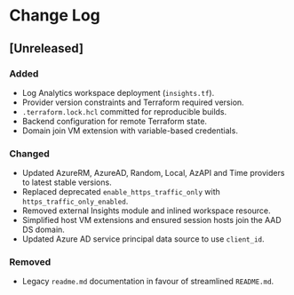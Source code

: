 # Change Log

## [Unreleased]
### Added
- Log Analytics workspace deployment (`insights.tf`).
- Provider version constraints and Terraform required version.
- `.terraform.lock.hcl` committed for reproducible builds.
- Backend configuration for remote Terraform state.
- Domain join VM extension with variable-based credentials.

### Changed
- Updated AzureRM, AzureAD, Random, Local, AzAPI and Time providers to latest stable versions.
- Replaced deprecated `enable_https_traffic_only` with `https_traffic_only_enabled`.
- Removed external Insights module and inlined workspace resource.
- Simplified host VM extensions and ensured session hosts join the AAD DS domain.
- Updated Azure AD service principal data source to use `client_id`.

### Removed
- Legacy `readme.md` documentation in favour of streamlined `README.md`.
